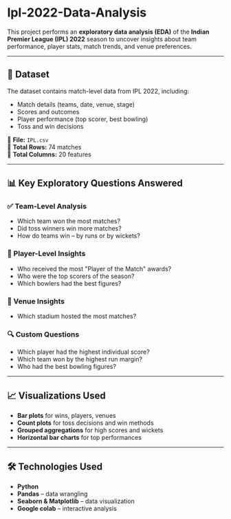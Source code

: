 # Ipl-2022-Data-Analysis


This project performs an **exploratory data analysis (EDA)** of the **Indian Premier League (IPL) 2022** season to uncover insights about team performance, player stats, match trends, and venue preferences.

---

## 📁 Dataset

The dataset contains match-level data from IPL 2022, including:

- Match details (teams, date, venue, stage)
- Scores and outcomes
- Player performance (top scorer, best bowling)
- Toss and win decisions

📄 **File:** `IPL.csv`  
🧮 **Total Rows:** 74 matches  
🧾 **Total Columns:** 20 features

---

## 📊 Key Exploratory Questions Answered

### ✅ Team-Level Analysis
- Which team won the most matches?
- Did toss winners win more matches?
- How do teams win – by runs or by wickets?

### 🧠 Player-Level Insights
- Who received the most "Player of the Match" awards?
- Who were the top scorers of the season?
- Which bowlers had the best figures?

### 📍 Venue Insights
- Which stadium hosted the most matches?

### 🔍 Custom Questions
- Which player had the highest individual score?
- Which team won by the highest run margin?
- Who had the best bowling figures?

---

## 📈 Visualizations Used

- **Bar plots** for wins, players, venues
- **Count plots** for toss decisions and win methods
- **Grouped aggregations** for high scores and wickets
- **Horizontal bar charts** for top performances

---

## 🛠️ Technologies Used

- **Python**
- **Pandas** – data wrangling
- **Seaborn & Matplotlib** – data visualization
- **Google colab** – interactive analysis

